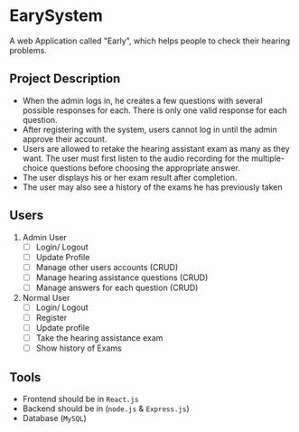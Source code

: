 # EarySystem
A web Application called "Early", which helps people to check their hearing problems.

## Project Description
- When the admin logs in, he creates a few questions with several possible responses for each. There is only one valid response for each question.
- After registering with the system, users cannot log in until the admin approve their account.
- Users are allowed to retake the hearing assistant exam as many as they want. The user must first listen to the audio recording for the multiple-choice questions before choosing the appropriate answer.
- The user displays his or her exam result after completion.
- The user may also see a history of the exams he has previously taken

## Users
1. Admin User
    - [ ]  Login/ Logout
    - [ ]  Update Profile
    - [ ]  Manage other users accounts (CRUD)
    - [ ]  Manage hearing assistance questions (CRUD)
    - [ ]  Manage answers for each question (CRUD)
2. Normal User
    - [ ]  Login/ Logout
    - [ ]  Register
    - [ ]  Update profile
    - [ ]  Take the hearing assistance exam
    - [ ]  Show history of Exams

## Tools
- Frontend should be in `React.js`
- Backend should be in (`node.js` & `Express.js`)
- Database (`MySQL`)
